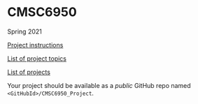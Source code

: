 # CMSC6950

Spring 2021

[Project instructions](Instructions.md)

[List of project topics](Topics.md)

[List of projects](Projects.md)

Your project should be available as a *public* GitHub repo named `<GitHubId>/CMSC6950_Project`.
